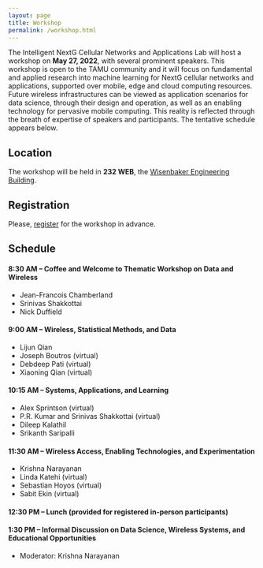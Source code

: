 ```yaml
---
layout: page
title: Workshop
permalink: /workshop.html
---
```


The Intelligent NextG Cellular Networks and Applications Lab will host a workshop on __May 27, 2022__, with several prominent speakers.
This workshop is open to the TAMU community and it will focus on fundamental and applied research into machine learning for NextG cellular networks and applications, supported over mobile, edge and cloud computing resources.
Future wireless infrastructures can be viewed as application scenarios for data science, through their design and operation, as well as an enabling technology for pervasive mobile computing.
This reality is reflected through the breath of expertise of speakers and participants.
The tentative schedule appears below.


## Location

The workshop will be held in __232 WEB__,
the [Wisenbaker Engineering Building](https://goo.gl/maps/MRUT3tCXjAcEX9wB6).


## Registration

Please, [register](https://forms.gle/sE3j1ZAnrXJyQX1K9) for the workshop in advance.


## Schedule

#### 8:30 AM – Coffee and Welcome to Thematic Workshop on Data and Wireless
  * Jean-Francois Chamberland
  * Srinivas Shakkottai
  * Nick Duffield

#### 9:00 AM – Wireless, Statistical Methods, and Data
  * Lijun Qian
  * Joseph Boutros (virtual)
  * Debdeep Pati (virtual)
  * Xiaoning Qian (virtual)

#### 10:15 AM – Systems, Applications, and Learning
  * Alex Sprintson (virtual)
  * P.R. Kumar and Srinivas Shakkottai (virtual)
  * Dileep Kalathil
  * Srikanth Saripalli

#### 11:30 AM – Wireless Access, Enabling Technologies, and Experimentation
  * Krishna Narayanan
  * Linda Katehi (virtual)
  * Sebastian Hoyos (virtual)
  * Sabit Ekin (virtual)

#### 12:30 PM – Lunch (provided for registered in-person participants)

#### 1:30 PM – Informal Discussion on Data Science, Wireless Systems, and Educational Opportunities
  * Moderator: Krishna Narayanan

